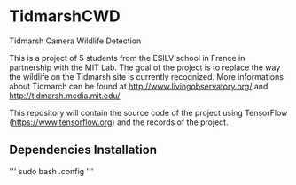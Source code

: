 # TidmarshCWD
Tidmarsh Camera Wildlife Detection

This is a project of 5 students from the ESILV school in France in partnership with the MIT Lab.
The goal of the project is to replace the way the wildlife on the Tidmarsh site is currently recognized.
More informations about Tidmarch can be found at http://www.livingobservatory.org/ and http://tidmarsh.media.mit.edu/

This repository will contain the source code of the project using TensorFlow (https://www.tensorflow.org) and the records of the project.

## Dependencies Installation

'''
sudo bash .config
'''
